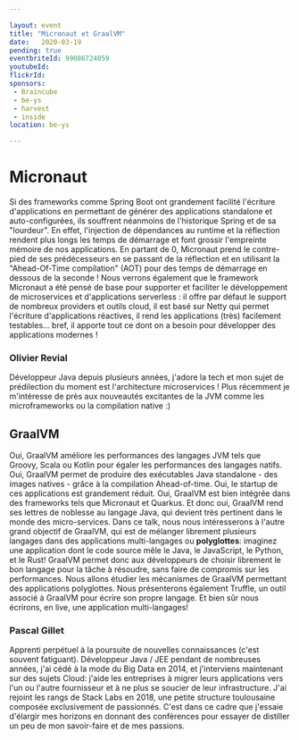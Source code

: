 ```yaml
---

layout: event
title: "Micronaut et GraalVM"
date:   2020-03-19
pending: true
eventbriteId: 99086724059
youtubeId: 
flickrId:
sponsors:
 - Braincube
 - be-ys
 - harvest
 - inside
location: be-ys

---
```


# Micronaut
Si des frameworks comme Spring Boot ont grandement facilité l'écriture d'applications en permettant de générer des applications standalone et auto-configurées, ils souffrent néanmoins de l'historique Spring et de sa "lourdeur". En effet, l'injection de dépendances au runtime et la réflection rendent plus longs les temps de démarrage et font grossir l'empreinte mémoire de nos applications.
En partant de 0, Micronaut prend le contre-pied de ses prédécesseurs en se passant de la réflection et en utilisant la "Ahead-Of-Time compilation" (AOT) pour des temps de démarrage en dessous de la seconde !
Nous verrons également que le framework Micronaut a été pensé de base pour supporter et faciliter le développement de microservices et d'applications serverless : il offre par défaut le support de nombreux providers et outils cloud, il est basé sur Netty qui permet l'écriture d'applications réactives, il rend les applications (très) facilement testables... bref, il apporte tout ce dont on a besoin pour développer des applications modernes !

### Olivier Revial
Développeur Java depuis plusieurs années, j'adore la tech et mon sujet de prédilection du moment est l'architecture microservices !
Plus récemment je m'intéresse de près aux nouveautés excitantes de la JVM comme les microframeworks ou la compilation native :)

## GraalVM
Oui, GraalVM améliore les performances des langages JVM tels que Groovy, Scala ou Kotlin pour égaler les performances des langages natifs. Oui, GraalVM permet de produire des exécutables Java standalone - des images natives - grâce à la compilation Ahead-of-time. Oui, le startup de ces applications est grandement réduit. Oui, GraalVM est bien intégrée dans des frameworks tels que Micronaut et Quarkus. Et donc oui, GraalVM rend ses lettres de noblesse au langage Java, qui devient très pertinent dans le monde des micro-services.
Dans ce talk, nous nous intéresserons à l'autre grand objectif de GraalVM, qui est de mélanger librement plusieurs langages dans des applications multi-langages ou **polyglottes**: imaginez une application dont le code source mêle le Java, le JavaScript, le Python, et le Rust! GraalVM permet donc aux développeurs de choisir librement le bon langage pour la tâche à résoudre, sans faire de compromis sur les performances.
Nous allons étudier les mécanismes de GraalVM permettant des applications polyglottes. Nous présenterons également Truffle, un outil associé à GraalVM pour écrire son propre langage.
Et bien sûr nous écrirons, en live, une application multi-langages!

### Pascal Gillet
Apprenti perpétuel à la poursuite de nouvelles connaissances (c'est souvent fatiguant).
Développeur Java / JEE pendant de nombreuses années, j'ai cédé à la mode du Big Data en 2014, et j'interviens maintenant sur des sujets Cloud: j'aide les entreprises à migrer leurs applications vers l'un ou l'autre fournisseur et à ne plus se soucier de leur infrastructure.
J'ai rejoint les rangs de Stack Labs en 2018, une petite structure toulousaine composée exclusivement de passionnés. C'est dans ce cadre que j'essaie d'élargir mes horizons en donnant des conférences pour essayer de distiller un peu de mon savoir-faire et de mes passions.